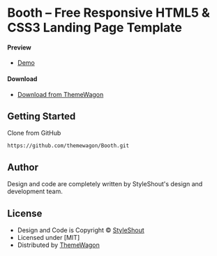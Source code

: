 # Booth – Free Responsive HTML5 & CSS3 Landing Page Template

#### Preview

 - [Demo](https://themewagon.github.io/Booth/)

#### Download
 - [Download from ThemeWagon](https://themewagon.com/themes/booth/)
 
 
## Getting Started

Clone from GitHub 
```
https://github.com/themewagon/Booth.git
```

## Author

Design and code are completely written by StyleShout's design and development team.  


## License

 - Design and Code is Copyright &copy; [StyleShout](https://styleshout.com/)
 - Licensed under [MIT]
 - Distributed by [ThemeWagon](https://themewagon.com)



